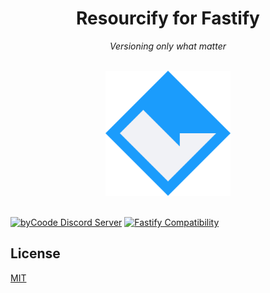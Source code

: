 <div align="center">
    
# Resourcify for Fastify

*Versioning only what matter*

<br>

<img src="ASSETS/byCoode.svg" alt="byCoode Logo" width="200" height="auto">

<br>
<br>

</div>


[![byCoode Discord Server](https://img.shields.io/discord/800519993602211890?color=%23738ADB&label=byCoode&logo=discord&logoColor=%23738ADB&labelColor=%23F1F2F6)](https://discord.gg/Mgt39Rm8dn)
[![Fastify Compatibility](https://img.shields.io/badge/Fastify%20Compatibility-4.x-blue?logo=fastify&color=%23ff6b81&logoColor=%23ff6b81&labelColor=%23F1F2F6)](#)

## License
[MIT](../LICENSE)
